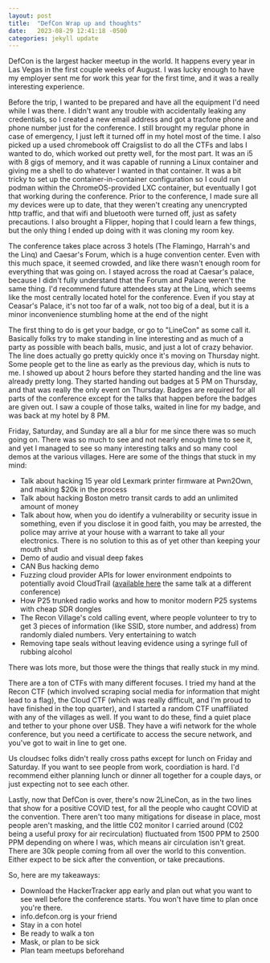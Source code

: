 ```yaml
---
layout: post
title:  "DefCon Wrap up and thoughts"
date:   2023-08-29 12:41:18 -0500
categories: jekyll update
---
```


DefCon is the largest hacker meetup in the world. It happens every year in Las Vegas in the first couple weeks of August. I was lucky enough to have my employer sent me for work this year for the first time, and it was a really interesting experience.

Before the trip, I wanted to be prepared and have all the equipment I'd need while I was there. I didn't want any trouble with accidentally leaking any credentials, so I created a new email address and got a tracfone phone and phone number just for the conference. I still brought my regular phone in case of emergency, I just left it turned off in my hotel most of the time. I also picked up a used chromebook off Craigslist to do all the CTFs and labs I wanted to do, which worked out pretty well, for the most part. It was an i5 with 8 gigs of memory, and it was capable of running a Linux container and giving me a shell to do whatever I wanted in that container. It was a bit tricky to set up the container-in-container configuration so I could run podman within the ChromeOS-provided LXC container, but eventually I got that working during the conference. Prior to the conference, I made sure all my devices were up to date, that they weren't creating any unencrypted http traffic, and that wifi and bluetooth were turned off, just as safety precautions. I also brought a Flipper, hoping that I could learn a few things, but the only thing I ended up doing with it was cloning my room key.

The conference takes place across 3 hotels (The Flamingo, Harrah's and the Linq) and Caesar's Forum, which is a huge convention center. Even with this much space, it seemed crowded, and like there wasn't enough room for everything that was going on. I stayed across the road at Caesar's palace, because I didn't fully understand that the Forum and Palace weren't the same thing. I'd recommend future attendees stay at the Linq, which seems like the most centrally located hotel for the conference. Even if you stay at Ceasar's Palace, it's not too far of a walk, not too big of a deal, but it is a minor inconvenience stumbling home at the end of the night

The first thing to do is get your badge, or go to "LineCon" as some call it. Basically folks try to make standing in line interesting and as much of a party as possible with beach balls, music, and just a lot of crazy behavior. The line does actually go pretty quickly once it's moving on Thursday night. Some people get to the line as early as the previous day, which is nuts to me. I showed up about 2 hours before they started handing and the line was already pretty long. They started handing out badges at 5 PM on Thursday, and that was really the only event on Thursday. Badges are required for all parts of the conference except for the talks that happen before the badges are given out. I saw a couple of those talks, waited in line for my badge, and was back at my hotel by 8 PM.

Friday, Saturday, and Sunday are all a blur for me since there was so much going on. There was so much to see and not nearly enough time to see it, and yet I managed to see so many interesting talks and so many cool demos at the various villages. Here are some of the things that stuck in my mind:

- Talk about hacking 15 year old Lexmark printer firmware at Pwn2Own, and making $20k in the process
- Talk about hacking Boston metro transit cards to add an unlimited amount of money
- Talk about how, when you do identify a vulnerability or security issue in something, even if you disclose it in good faith, you may be arrested, the police may arrive at your house with a warrant to take all your electronics. There is no solution to this as of yet other than keeping your mouth shut
- Demo of audio and visual deep fakes
- CAN Bus hacking demo
- Fuzzing cloud provider APIs for lower environment endpoints to potentially avoid CloudTrail ([available here](https://youtu.be/61C_lEQ5qNM) the same talk at a different conference)
- How P25 trunked radio works and how to monitor modern P25 systems with cheap SDR dongles
- The Recon Village's cold calling event, where people volunteer to try to get 3 pieces of information (like SSID, store number, and address) from randomly dialed numbers. Very entertaining to watch
- Removing tape seals without leaving evidence using a syringe full of rubbing alcohol

There was lots more, but those were the things that really stuck in my mind.

There are a ton of CTFs with many different focuses. I tried my hand at the Recon CTF (which involved scraping social media for information that might lead to a flag), the Cloud CTF (which was really difficult, and I'm proud to have finished in the top quarter), and I started a random CTF unaffiliated with any of the villages as well. If you want to do these, find a quiet place and tether to your phone over USB. They have a wifi network for the whole conference, but you need a certificate to access the secure network, and you've got to wait in line to get one.

Us cloudsec folks didn't really cross paths except for lunch on Friday and Saturday. If you want to see people from work, coordiation is hard. I'd recommend either planning lunch or dinner all together for a couple days, or just expecting not to see each other.

Lastly, now that DefCon is over, there's now 2LineCon, as in the two lines that show for a positive COVID test, for all the people who caught COVID at the convention. There aren't too many mitigations for disease in place, most people aren't masking, and the little C02 monitor I carried around (C02 being a useful proxy for air recirculation) fluctuated from 1500 PPM to 2500 PPM depending on where I was, which means air circulation isn't great. There are 30k people coming from all over the world to this convention. Either expect to be sick after the convention, or take precautions.

So, here are my takeaways:

- Download the HackerTracker app early and plan out what you want to see well before the conference starts. You won't have time to plan once you're there.
- info.defcon.org is your friend
- Stay in a con hotel
- Be ready to walk a ton
- Mask, or plan to be sick
- Plan team meetups beforehand
